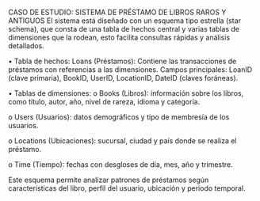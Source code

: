 CASO DE ESTUDIO: SISTEMA DE PRÉSTAMO DE LIBROS RAROS Y ANTIGUOS
El sistema está diseñado con un esquema tipo estrella (star schema), que consta de una tabla de hechos central y varias tablas de dimensiones que la rodean, esto facilita consultas rápidas y análisis detallados.

•	Tabla de hechos: Loans (Préstamos):
Contiene las transacciones de préstamos con referencias a las dimensiones.
Campos principales: LoanID (clave primaria), BookID, UserID, LocationID, DateID (claves foráneas).


•	Tablas de dimensiones:
o	Books (Libros): información sobre los libros, como título, autor, año, nivel de rareza, idioma y categoría. 

o	Users (Usuarios): datos demográficos y tipo de membresía de los usuarios.

o	Locations (Ubicaciones): sucursal, ciudad y país donde se realiza el préstamo.

o	Time (Tiempo): fechas con desgloses de día, mes, año y trimestre.

Este esquema permite analizar patrones de préstamos según características del libro, perfil del usuario, ubicación y periodo temporal.
